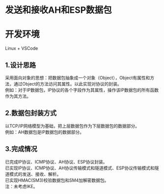 # 发送和接收AH和ESP数据包
# 开发环境
Linux + VSCode
## 1.设计思路
采用面向对象的思想：把数据包抽象成一个对象（Object），Object有属性和方法，通过Object的方法访问其属性。以此实现对协议的封装。  
例如：对于IP数据包，IP协议的各个字段作为其属性，操作该IP数据包的所有函数作为其方法。
## 2.数据包封装方式
以TCP/IP网络模型为基础，把上层数据包作为下层数据包的数据部分。  
例如：AH数据包是IP数据包的数据部分。  
## 3.完成情况
已完成IP协议、ICMP协议、AH协议、ESP协议封装。  
已实现IP协议、ICMP协议、AH协议传输模式和隧道模式、ESP协议传输模式和隧道模式的发送、接收、解析。  
已实现HMAC(SM3)校验数据包和SM4加解密数据包。  
注：未考虑IKE。  
